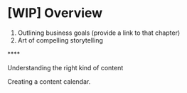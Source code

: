 # \[WIP\] Overview



1. Outlining business goals \(provide a link to that chapter\)
2. Art of compelling storytelling



\*\*\*\*

Understanding the right kind of content

Creating a content calendar.

